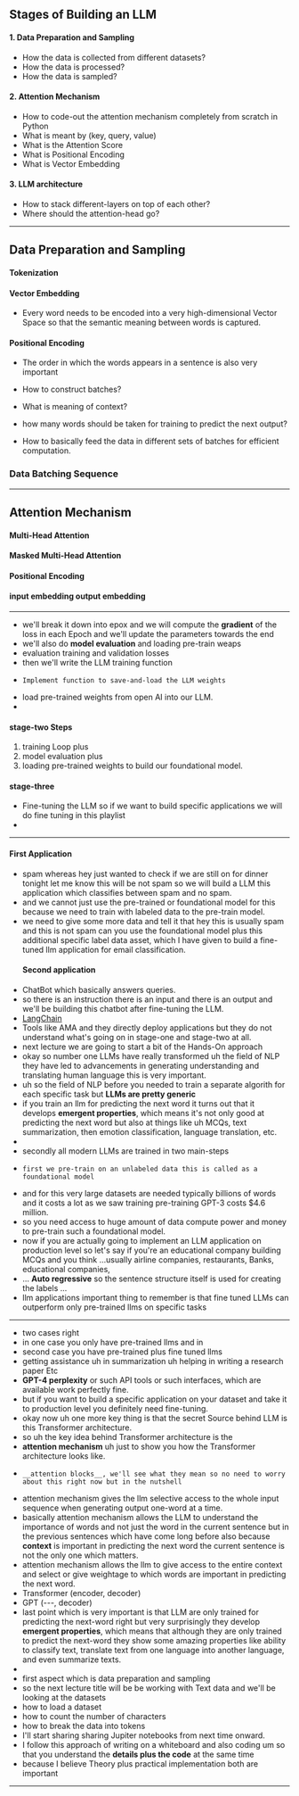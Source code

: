 ## Stages of Building an LLM

#### 1. Data Preparation and Sampling
   * How the data is collected from different datasets?
   * How the data is processed?
   * How the data is sampled?
#### 2. Attention Mechanism
* How to code-out the attention mechanism completely from scratch in Python
* What is meant by (key, query, value)
* What is the Attention Score
* What is Positional Encoding
* What is Vector Embedding

#### 3. LLM architecture
* How to stack different-layers on top of each other?
* Where should the attention-head go?

****

## Data Preparation and Sampling

#### Tokenization

#### Vector Embedding
* Every word needs to be encoded into a very high-dimensional Vector Space so that the semantic meaning between words is captured.

#### Positional Encoding
* The order in which the words appears in a sentence is also very important

*  How to construct batches?
*  What is meaning of context?
*  how many words should be taken for training to predict the next output?
*  How to basically feed the data in different sets of batches for efficient computation.

### Data Batching Sequence

***

## Attention Mechanism

#### Multi-Head Attention
#### Masked Multi-Head Attention
#### Positional Encoding
#### input embedding output embedding

***

* we'll break it down into epox and we will compute the __gradient__ of the loss in each Epoch and we'll update the parameters towards the end
*   we'll also do __model evaluation__ and loading pre-train weaps
*    evaluation training    and validation losses
*    then we'll write the LLM training function
*     Implement function to save-and-load the LLM weights
*   load pre-trained weights from open AI into our LLM.
*
#### stage-two Steps
1. training Loop plus
2. model evaluation plus
3. loading pre-trained weights to build our foundational model.
   

#### stage-three 
* Fine-tuning the LLM so if we want to build specific applications we will do fine tuning in this playlist
* 

***

#### First Application
* spam whereas hey just wanted to check if we are still on for dinner tonight let me know this will be not spam so we will build a LLM this application which classifies between spam and no spam.
* and we cannot just use the pre-trained or foundational model for this because we need to train with labeled data to the pre-train model.
*  we need to give some more data and tell it that hey this is usually spam and this is not spam can you use the foundational model plus this additional specific label data asset, which I have given to build a fine-tuned llm application for email classification.
   #### Second application 
  * ChatBot which basically answers queries.
  *  so there is an instruction there is an input and there is an output and we'll be building this chatbot after fine-tuning the LLM.
  *  [LangChain]()
  *    Tools like AMA and they directly deploy applications but they do not understand what's going on in stage-one and stage-two at all.
  *  next lecture we are going to start a bit of the Hands-On approach
  *  okay so number one LLMs have really transformed uh the field of NLP they have led to advancements in generating understanding and translating human language this is very important.
  *   uh so the field of NLP before you needed to train a separate algorith for each specific task but __LLMs are pretty generic__
  *   if you train an llm for predicting the next word it turns out that it develops __emergent properties__, which means it's not only good at predicting the next word but also at things like uh MCQs, text summarization, then emotion classification, language translation, etc.
  *   
  *    secondly all modern LLMs are trained in two main-steps
  *     first we pre-train on an unlabeled data this is called as a foundational model
  *  and for this very large datasets are needed typically billions of words and it costs a lot as we saw training pre-training GPT-3 costs $4.6 million.
  *   so you need access to huge amount of data compute power and money to pre-train such a foundational model.
  *    now if you are actually going to implement an LLM application on production level so let's say if you're an educational company building MCQs and you think ...usually airline companies, restaurants, Banks, educational companies,
  * ... __Auto regressive__ so the sentence structure itself is used for creating the labels ...
  * llm applications important thing to remember is that fine tuned LLMs can outperform only pre-trained llms on specific tasks

***

* two cases right
* in one case you only have pre-trained llms and in
* second case you have pre-trained plus fine tuned llms 
* getting assistance uh in summarization uh helping in writing a research paper Etc
* __GPT-4 perplexity__ or such API tools or such interfaces, which are available work perfectly fine.
*  but if you want to build a specific application on your dataset and take it to production level you definitely need fine-tuning.
*   okay now uh one more key thing is that the secret Source behind LLM is this Transformer architecture.
*    so uh the key idea behind Transformer architecture is the
*    __attention mechanism__ uh just to show you how the Transformer architecture looks like.
*     __attention blocks__, we'll see what they mean so no need to worry about this right now but in the nutshell
* attention mechanism gives the llm selective access to the whole input sequence when generating output one-word at a time.
*  basically attention mechanism allows the LLM to understand the importance of words and not just the word in the current sentence but in the previous sentences which have come long before also because __context__ is important in predicting the next word the current sentence is not the only one which matters.
*   attention mechanism allows the llm to give access to the entire context and select or give weightage to which words are important in predicting the next word.
* Transformer (encoder, decoder)
* GPT (---, decoder)
*  last point which is very important is that LLM are only trained for predicting the next-word right but very surprisingly they develop __emergent properties__, which means that although they are only trained to predict the next-word they show some amazing properties like ability to classify text, translate text from one language into another language, and even summarize texts.
*
* first aspect which is data preparation and sampling
* so the next lecture title will be be working with Text data and we'll be looking at the datasets
* how to load a dataset
* how to count the number of characters
* how to break the data into tokens
* I'll start sharing sharing Jupiter notebooks from next time onward.
*  I follow this approach of writing on a whiteboard and also coding um so that you understand the __details plus the code__ at the same time
*  because I believe Theory plus practical implementation both are important

***

